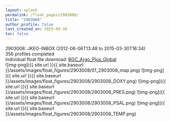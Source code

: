 ```yaml
---
layout: splash
permalink: /float_pages/2903008/
title: "2903008"
author_profile: false
last_created_on: 2025-09-30
toc: false
---
```

 
2903008: JKEO-INBOX (2012-06-06T13:48 to 2015-03-30T16:34)\
356 profiles completed\
Individual float file download: [BGC_Argo_Plus_Global](https://ftp.soest.hawaii.edu/bgc_argo_plus/Individual_Floats/outliers_removed/2903008_Sprof_processed.nc)\
![img-png]({{ site.url }}{{ site.baseurl }}/assets/images/float_figures/2903008/01_2903008_map.png)
![img-png]({{ site.url }}{{ site.baseurl }}/assets/images/float_figures/2903008/2903008_DOXY.png)
![img-png]({{ site.url }}{{ site.baseurl }}/assets/images/float_figures/2903008/2903008_PRES.png)
![img-png]({{ site.url }}{{ site.baseurl }}/assets/images/float_figures/2903008/2903008_PSAL.png)
![img-png]({{ site.url }}{{ site.baseurl }}/assets/images/float_figures/2903008/2903008_TEMP.png)
